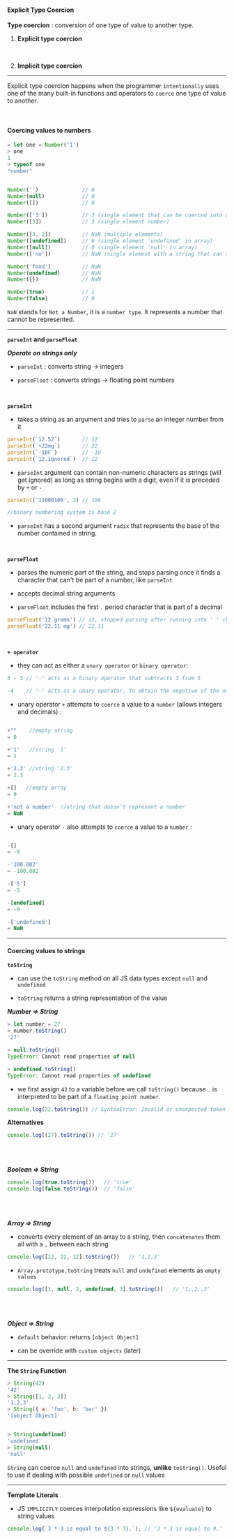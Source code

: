 #### Explicit Type Coercion ####

**Type coercion** : conversion of one type of value to another type. 

1. **Explicit type coercion**

<br>

2. **Implicit type coercion**
___

Explicit type coercion happens when the programmer `intentionally` uses one of the many built-in functions and operators to `coerce` one type of value to another. 

<br>

#### Coercing values to numbers ####

```javascript
> let one = Number('1')
> one
1
> typeof one
"number"
```

```javascript

Number('')              // 0
Number(null)            // 0
Number([])              // 0

Number(['3'])           // 3 (single element that can be coerced into a number)
Number([3])             // 3 (single element number)

Number([3, 2])          // NaN (multiple elements)
Number([undefined])     // 0 (single element 'undefined' in array)
Number([null])          // 0 (single element 'null' in array)
Number(['no'])          // NaN (single element with a string that can't coerce into a number)

Number('food')          // NaN
Number(undefined)       // NaN
Number({})              // NaN

Number(true)            // 1
Number(false)           // 0
```

`NaN` stands for `Not a Number`, it is a `number type`. 
It represents a number that cannot be represented.

___

**`parseInt` and `parseFloat`**

***Operate on strings only***

- `parseInt` : converts string -> integers 


- `parseFloat` : converts strings -> floating point numbers

<br>

**`parseInt`**

- takes a string as an argument and tries to `parse` an integer number from it 

```javascript
parseInt(`12.52`)       // 12
parseInt(`+22mg`)       // 22
parseInt(`-10F`)        // -10
parseInt(`12.ignored`)  // 12
```
- `parseInt` argument can contain non-numeric characters as strings (will get ignored) as long as string begins with a digit, even if it is preceded by `+` or `-`

```javascript
parseInt('11000100', 2) // 196

//binary numbering system is base 2
```

- `parseInt` has a second argument `radix` that represents the base of the number contained in string.

<br>

**`parseFloat`**

- parses the numeric part of the string, and stops parsing once it finds a character that can't be part of a number, like `parseInt`

- accepts decimal string arguments

- `parseFloat` includes the first `.` period character that is part of a decimal

```javascript
parseFloat('12 grams') // 12, stopped parsing after running into ' ' character
parseFloat('22.11 mg') // 22.11
```

<br>


**`+ operator`**

- they can act as either a `unary operator` or `binary operator`:

```javascript 
5 - 3 // '-' acts as a binary operator that subtracts 3 from 5

-4    // '-' acts as a unary operator, to obtain the negative of the number 4
```

- unary operator `+` attempts to `coerce` a value to a `number` (allows integers and decimals) : 

```javascript

+""    //empty string 
= 0

+'1'   //string '1'
= 1

+'2.3' //string '2.3'
= 2.3

+[]   //empty array 
= 0

+'not a number'  //string that doesn't represent a number
= NaN
```

- unary operator `-` also attempts to `coerce` a value to a `number` :

```javascript

-[]
= -0

-'100.002'
= -100.002

-['5']
= -5

-[undefined]
= -0

-['undefined']
= NaN

```
___

#### Coercing values to strings ####

**`toString`**

- can use the `toString` method on all JS data types except `null` and `undefined`

- `toString` returns a string representation of the value

***Number => String***

```javascript
> let number = 27
> number.toString()
'27'

> null.toString() 
TypeError: Cannot read properties of null

> undefined.toString()
TypeError: Cannot read properties of undefined

```

- we first assign `42` to a variable before we call `toString()` because `.` is interpreted to be part of a `floating point number`.

```javascript
console.log(22.toString()) // SyntaxError: Invalid or unexpected token
```

**Alternatives**

```javascript
console.log((27).toString()) // '27'
```

<br>

<br>

***Boolean => String***

```javascript
console.log(true.toString())   // 'true'
console.log(false.toString())  // 'false'
```

<br>

<br>

***Array => String***

- converts every element of an array to a string, then `concatenates` them all with a `,` between each string

```javascript
console.log([12, 22, 32].toString())   // '1,2,3'
```

- `Array.prototype.toString` treats `null` and `undefined` elements as `empty values`

```javascript 
console.log([1, null, 2, undefined, 3].toString())   // '1,,2,,3'
```

<br>

<br>

***Object => String***

- `default` behavior: returns `[object Object]`

- can be override with `custom objects` (later)

___

**The `String` Function**

```javascript 
> String(42)
'42'
> String([1, 2, 3])
'1,2,3'
> String({ a: 'foo', b: 'bar' })
'[object Object]'


> String(undefined)
'undefined'
> String(null)
'null'
```

`String` can coerce `null` and `undefined` into strings, **unlike** `toString()`. Useful to use if dealing with possible `undefined` or `null` values

___

**Template Literals**

- JS `IMPLICITLY` coerces interpolation expressions like `${evaluate}` to string values

```javascript
console.log(`3 * 3 is equal to ${3 * 3}.`); // '3 * 3 is equal to 9.'
```